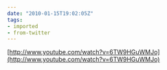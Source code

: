 ```yaml
---
date: "2010-01-15T19:02:05Z"
tags:
- imported
- from-twitter
---
```

[http://www.youtube.com/watch?v=6TW9HGuWMJo](http://www.youtube.com/watch?v=6TW9HGuWMJo)
